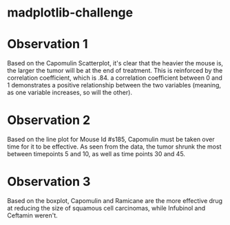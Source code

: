 # madplotlib-challenge

# Observation 1
Based on the Capomulin Scatterplot, it's clear that the heavier the mouse is, the larger the tumor will be at the end of treatment. This is reinforced by the correlation coefficient, which is .84. a correlation coefficient between 0 and 1 demonstrates a positive relationship between the two variables (meaning, as one variable increases, so will the other).

# Observation 2
Based on the line plot for Mouse Id #s185, Capomulin must be taken over time for it to be effective. As seen from the data, the tumor shrunk the most between timepoints 5 and 10, as well as time points 30 and 45.

# Observation 3
Based on the boxplot, Capomulin and Ramicane are the more effective drug at reducing the size of squamous cell carcinomas, while Infubinol and Ceftamin weren't.
